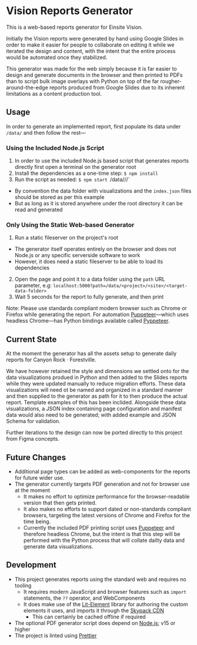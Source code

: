 # Vision Reports Generator

This is a web-based reports generator for Einsite Vision.

Initially the Vision reports were generated by hand using Google Slides in order to make it easier for people to collaborate on editing it while we iterated the design and content, with the intent that the entire process would be automated once they stabilized.

This generator was made for the web simply because it is far easier to design and generate documents in the browser and then printed to PDFs than to script bulk image overlays with Python on top of the far rougher-around-the-edge reports produced from Google Slides due to its inherent limitations as a content production tool.

## Usage

In order to generate an implemented report, first populate its data under `/data/` and then follow the rest—

### Using the Included Node.js Script

1. In order to use the included Node.js based script that generates reports directly first open a terminal on the generator root
2. Install the dependencies as a one-time step: `$ npm install`
3. Run the script as needed: `$ npm start `/data/<project>/<site>/<target-data-folder>`

- By convention the data folder with visualizations and the `index.json` files should be stored as per this example
- But as long as it is stored anywhere under the root directory it can be read and generated

### Only Using the Static Web-based Generator

1. Run a static fileserver on the project's root

- The generator itself operates entirely on the browser and does not Node.js or any specific serverside software to work
- However, it does need a static fileserver to be able to load its dependencies

2. Open the page and point it to a data folder using the `path` URL parameter, e.g: `localhost:5000?path=/data/<project>/<site>/<target-data-folder>`
3. Wait 5 seconds for the report to fully generate, and then print

Note: Please use standards compliant modern browser such as Chrome or Firefox while generating the report. For automation [Puppeteer](https://pptr.dev/)—which uses headless Chrome—has Python bindings available called [Pyppeteer](https://pypi.org/project/pyppeteer/).

###

## Current State

At the moment the generator has all the assets setup to generate daily reports for Canyon Rock · Forestville.

We have however retained the style and dimensions we settled onto for the data visualizations produed in Python and then added to the Slides reports while they were updated manually to reduce migration efforts. These data visualizations will need ot be named and organized in a standard manner and then supplied to the generator as path for it to then produce the actual report. Template examples of this has been inclided. Alongside these data visualizations, a JSON index containing page configuration and manifest data would also need to be generated; with added example and JSON Schema for validation.

Further iterations to the design can now be ported directly to this project from Figma concepts.

## Future Changes

- Additional page types can be added as web-components for the reports for future wider use.
- The generator currently targets PDF generation and not for browser use at the moment
  - It makes no effort to optimize performance for the browser-readable version that then gets printed.
  - It also makes no efforts to support dated or non-standards compliant browsers, targeting the latest versions of Chrome and Firefox for the time being.
  - Currently the included PDF printing script uses [Puppeteer](https://pptr.dev/) and therefore headless Chrome, but the intent is that this step will be performed with the Python process that will collate dailty data and generate data visualizations.

## Development

- This project generates reports using the standard web and requires no tooling
  - It requires modern JavaScript and browser features such as `import` statements, the `??` operator, and WebComponents
  - It does make use of the [Lit-Element](https://lit-element.polymer-project.org/) library for authoring the custom elements it uses, and imports it through the [Skypack CDN](https://www.skypack.dev/)
    - This can certainly be cached offline if required
- The optional PDF generator script does depend on [Node.js](https://nodejs.org/en/); v15 or higher
- The project is linted using [Prettier](https://prettier.io/)
